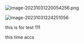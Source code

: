 ![image-20231031220054256.png](https://s2.loli.net/2023/10/31/LKWfh5Bz3nVaUIQ.png)

![image-20231031224251056](https://s2.loli.net/2023/10/31/st9e2nZirkfMGD7.png)

this is for test
111

this time accs
